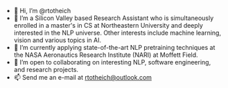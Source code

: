 - 👋 Hi, I’m @rtotheich
- 👀 I’m a Silicon Valley based Research Assistant who is simultaneously enrolled in a master's in CS at Northeastern University and deeply interested in the NLP universe. Other interests include machine learning, vision and various topics in AI.
- 🌱 I’m currently applying state-of-the-art NLP pretraining techniques at the NASA Aeronautics Research Institute (NARI) at Moffett Field.
- 💞️ I’m open to collaborating on interesting NLP, software engineering, and research projects.
- 📫 Send me an e-mail at rtotheich@outlook.com

<!---
rtotheich/rtotheich is a ✨ special ✨ repository because its `README.md` (this file) appears on your GitHub profile.
You can click the Preview link to take a look at your changes.
--->
